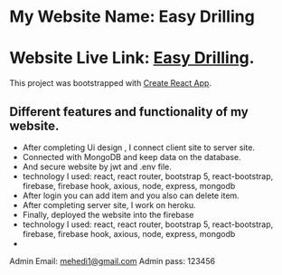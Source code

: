 # My Website Name: Easy Drilling

# Website Live Link: [Easy Drilling](https://easy-drilling.web.app/).

This project was bootstrapped with [Create React App](https://github.com/facebook/create-react-app).

## Different features and functionality of my website.

- After completing Ui design , I connect client site to server site.
- Connected with MongoDB and keep data on the database.
- And secure website by jwt and .env file.
- technology I used: react, react router, bootstrap 5, react-bootstrap, firebase, firebase hook, axious, node, express, mongodb
- After login you can add item and you also can delete item.
- After completing server site, I work on heroku.
- Finally, deployed the website into the firebase
- technology I used: react, react router, bootstrap 5, react-bootstrap, firebase, firebase hook, axious, node, express, mongodb
- 
Admin Email: mehedi1@gmail.com
Admin pass: 123456
